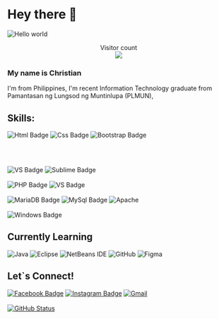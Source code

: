 
# Hey there :wave:
<img src="https://raw.githubusercontent.com/sagar-viradiya/sagar-viradiya/master/resources/banner.png" alt="Hello world">
<p align="center"> 
  Visitor count<br>
  <img src="https://profile-counter.glitch.me/greatocana/count.svg" /><br>
</p>

### My name is Christian
I'm from Philippines, I'm recent Information Technology graduate from Pamantasan ng Lungsod ng Muntinlupa (PLMUN), 
<br>
## Skills:  
![Html Badge](https://img.shields.io/badge/HTML5-E34F26?style=for-the-badge&logo=html5&logoColor=white)
![Css Badge](https://img.shields.io/badge/CSS-239120?&style=for-the-badge&logo=css3&logoColor=white)
![Bootstrap Badge](https://img.shields.io/badge/bootstrap-%23563D7C.svg?style=for-the-badge&logo=bootstrap&logoColor=white)

<br>
<br>

![VS Badge](https://img.shields.io/badge/VisualStudio-5C2D91.svg?style=for-the-badge&logo=visual-studio&logoColor=white)
![Sublime Badge](https://img.shields.io/badge/sublime_text-%23575757.svg?style=for-the-badge&logo=sublime-text&logoColor=important)
<br>
<br>
![PHP Badge](https://img.shields.io/badge/PHP-777BB4?style=for-the-badge&logo=php&logoColor=white)
![VS Badge](https://img.shields.io/badge/VisualStudio-5C2D91.svg?style=for-the-badge&logo=visual-studio&logoColor=white)
<br>
<br>
![MariaDB Badge](https://img.shields.io/badge/MariaDB-003545?style=for-the-badge&logo=mariadb&logoColor=white)
![MySql Badge](https://img.shields.io/badge/MySQL-00000F?style=for-the-badge&logo=mysql&logoColor=white)
![Apache](https://img.shields.io/badge/apache-%23D42029.svg?style=for-the-badge&logo=apache&logoColor=white)
<br>
<br>
![Windows Badge](https://img.shields.io/badge/Windows-0078D6?style=for-the-badge&logo=windows&logoColor=white)

## Currently Learning
![Java](https://img.shields.io/badge/java-ED8B00.svg?style=for-the-badge&logo=java&logoColor=white)
![Eclipse](https://img.shields.io/badge/Eclipse-FE7A16.svg?style=for-the-badge&logo=Eclipse&logoColor=white)
![NetBeans IDE](https://img.shields.io/badge/NetBeansIDE-1B6AC6.svg?style=for-the-badge&logo=apache-netbeans-ide&logoColor=white)
![GitHub](https://img.shields.io/badge/github-%23121011.svg?style=for-the-badge&logo=github&logoColor=white)
![Figma](https://img.shields.io/badge/figma-%23F24E1E.svg?style=for-the-badge&logo=figma&logoColor=white)

## Let`s Connect!

[![Facebook Badge](https://img.shields.io/badge/Facebook-1877F2?style=for-the-badge&logo=facebook&logoColor=white)](https://christian.ocana.3154)
[![Instagram Badge](https://img.shields.io/badge/Instagram-E4405F?style=for-the-badge&logo=instagram&logoColor=white)](https://www.instagram.com/christianocana03/)
[![Gmail](https://img.shields.io/badge/Gmail-D14836?style=for-the-badge&logo=gmail&logoColor=white)](christianocana08@gmail.com)
<br><br>
[![GitHub Status](https://github-readme-stats.vercel.app/api?username=greatocana&show_icons=true&theme=tokyonight&line_height=35&count_private=true)](https://facebook.com/christian.ocana.3154)

